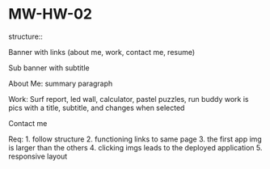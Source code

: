 # MW-HW-02

structure::

Banner with links (about me, work, contact me, resume)

Sub banner with subtitle

About Me: summary paragraph

Work: Surf report, led wall, calculator, pastel puzzles, run buddy
    work is pics with a title, subtitle, and changes when selected

Contact me

Req:
    1. follow structure
    2. functioning links to same page
    3. the first app img is larger than the others
    4. clicking imgs leads to the deployed application
    5. responsive layout

